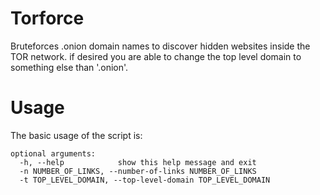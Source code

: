 Torforce
========
Bruteforces .onion domain names to discover hidden websites inside the TOR network.
if desired you are able to change the top level domain to something else than
'.onion'.


Usage
=====
The basic usage of the script is:

```
optional arguments:
  -h, --help            show this help message and exit
  -n NUMBER_OF_LINKS, --number-of-links NUMBER_OF_LINKS
  -t TOP_LEVEL_DOMAIN, --top-level-domain TOP_LEVEL_DOMAIN
```
